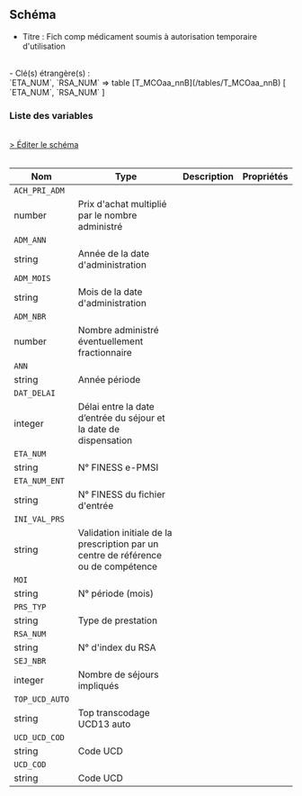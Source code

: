 ## Schéma

- Titre : Fich comp médicament soumis à autorisation temporaire d'utilisation
<br />
- Clé(s) étrangère(s) : <br />
`ETA_NUM`, `RSA_NUM` => table [T_MCOaa_nnB](/tables/T_MCOaa_nnB) [ `ETA_NUM`, `RSA_NUM` ]<br />

### Liste des variables
<br />
<div>
    <a href="https://gitlab.com/healthdatahub/schema-snds/edit/master/schemas/PMSI/PMSI%20MCO/T_MCOaa_nnMEDATU.json"  
    arget="_blank" rel="noopener noreferrer">> Éditer le schéma</a>
    <OutboundLink />
</div>
<br />

Nom|Type|Description|Propriétés
-|-|-|-
`ACH_PRI_ADM`|
number|Prix d&#x27;achat multiplié par le nombre administré||
`ADM_ANN`|
string|Année de la date d&#x27;administration||
`ADM_MOIS`|
string|Mois de la date d&#x27;administration||
`ADM_NBR`|
number|Nombre administré éventuellement fractionnaire||
`ANN`|
string|Année période||
`DAT_DELAI`|
integer|Délai entre la date d’entrée du séjour et la date de dispensation||
`ETA_NUM`|
string|N° FINESS e-PMSI||
`ETA_NUM_ENT`|
string|N° FINESS du fichier d&#x27;entrée||
`INI_VAL_PRS`|
string|Validation initiale de la prescription par un centre de référence ou de compétence||
`MOI`|
string|N° période (mois)||
`PRS_TYP`|
string|Type de prestation||
`RSA_NUM`|
string|N° d&#x27;index du RSA||
`SEJ_NBR`|
integer|Nombre de séjours impliqués||
`TOP_UCD_AUTO`|
string|Top transcodage UCD13 auto||
`UCD_UCD_COD`|
string|Code UCD||
`UCD_COD`|
string|Code UCD||

